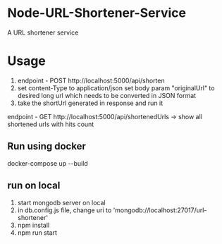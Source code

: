 # Node-URL-Shortener-Service
A URL shortener service

# Usage
1. endpoint - POST http://localhost:5000/api/shorten
2. set content-Type to application/json
set body param "originalUrl" to desired long url which needs to be converted in JSON format
3. take the shortUrl generated in response and run it

endpoint - GET http://localhost:5000/api/shortenedUrls  ->  show all shortened urls with hits count

## Run using docker
docker-compose up --build

## run on local
1. start mongodb server on local
2. in db.config.js file, change uri to 'mongodb://localhost:27017/url-shortener'
3. npm install
4. npm run start
